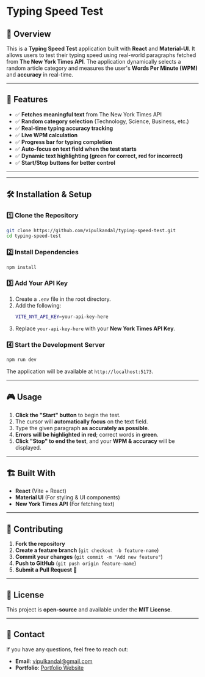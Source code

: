 # Typing Speed Test

## 🚀 Overview
This is a **Typing Speed Test** application built with **React** and **Material-UI**. It allows users to test their typing speed using real-world paragraphs fetched from **The New York Times API**. The application dynamically selects a random article category and measures the user's **Words Per Minute (WPM)** and **accuracy** in real-time.

---

## 🎯 Features
- ✅ **Fetches meaningful text** from The New York Times API
- ✅ **Random category selection** (Technology, Science, Business, etc.)
- ✅ **Real-time typing accuracy tracking**
- ✅ **Live WPM calculation**
- ✅ **Progress bar for typing completion**
- ✅ **Auto-focus on text field when the test starts**
- ✅ **Dynamic text highlighting (green for correct, red for incorrect)**
- ✅ **Start/Stop buttons for better control**

---

---

## 🛠️ Installation & Setup
### 1️⃣ Clone the Repository
```sh
git clone https://github.com/vipulkandal/typing-speed-test.git
cd typing-speed-test
```

### 2️⃣ Install Dependencies
```sh
npm install
```

### 3️⃣ Add Your API Key
1. Create a `.env` file in the root directory.
2. Add the following:
   ```sh
   VITE_NYT_API_KEY=your-api-key-here
   ```
3. Replace `your-api-key-here` with your **New York Times API Key**.

### 4️⃣ Start the Development Server
```sh
npm run dev
```

The application will be available at `http://localhost:5173`.

---

## 🎮 Usage
1. **Click the "Start" button** to begin the test.
2. The cursor will **automatically focus** on the text field.
3. Type the given paragraph **as accurately as possible**.
4. **Errors will be highlighted in red**; correct words in **green**.
5. **Click "Stop" to end the test**, and your **WPM & accuracy** will be displayed.

---

## 🏗️ Built With
- **React** (Vite + React)
- **Material UI** (For styling & UI components)
- **New York Times API** (For fetching text)

---

## 🤝 Contributing
1. **Fork the repository**
2. **Create a feature branch** (`git checkout -b feature-name`)
3. **Commit your changes** (`git commit -m "Add new feature"`)
4. **Push to GitHub** (`git push origin feature-name`)
5. **Submit a Pull Request** 🚀

---

## 📜 License
This project is **open-source** and available under the **MIT License**.

---

## 📧 Contact
If you have any questions, feel free to reach out:
- **Email**: vipulkandal@gmail.com
- **Portfolio**: [Portfolio Website](https://www.vipulkandal.com/)

